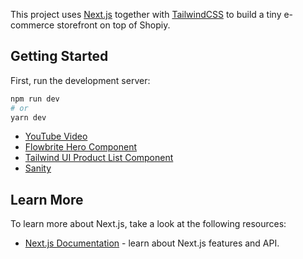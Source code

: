 This project uses [Next.js](https://nextjs.org/) together with [TailwindCSS](https://tailwindcss.com) to build a tiny e-commerce storefront on top of Shopiy. 

## Getting Started

First, run the development server:

```bash
npm run dev
# or
yarn dev
```

- [YouTube Video](https://youtu.be/wiVPz3632cU)
- [Flowbrite Hero Component](https://flowbite.com/blocks/marketing/hero/#visual-image-with-heading)
- [Tailwind UI Product List Component](https://tailwindui.com/components/ecommerce/components/product-lists#component-adec20dfa6eac091f5bee40e244c6823)
- [Sanity](https://www.sanity.io/)

## Learn More

To learn more about Next.js, take a look at the following resources:

- [Next.js Documentation](https://nextjs.org/docs) - learn about Next.js features and API.

